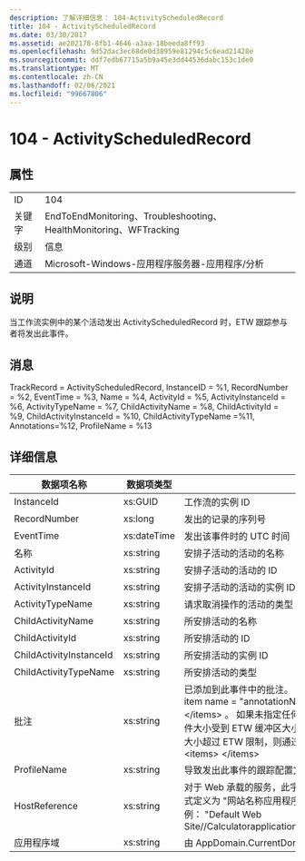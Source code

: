 ```yaml
---
description: 了解详细信息： 104-ActivityScheduledRecord
title: 104 - ActivityScheduledRecord
ms.date: 03/30/2017
ms.assetid: ae202178-8fb1-4646-a3aa-18beeda8ff93
ms.openlocfilehash: 9d52dac3ec68de0d38959e81294c5c6ead21428e
ms.sourcegitcommit: ddf7edb67715a5b9a45e3dd44536dabc153c1de0
ms.translationtype: MT
ms.contentlocale: zh-CN
ms.lasthandoff: 02/06/2021
ms.locfileid: "99667806"
---
```

# <a name="104---activityscheduledrecord"></a>104 - ActivityScheduledRecord

## <a name="properties"></a>属性  
  
|||  
|-|-|  
|ID|104|  
|关键字|EndToEndMonitoring、Troubleshooting、HealthMonitoring、WFTracking|  
|级别|信息|  
|通道|Microsoft-Windows-应用程序服务器-应用程序/分析|  
  
## <a name="description"></a>说明  

 当工作流实例中的某个活动发出 ActivityScheduledRecord 时，ETW 跟踪参与者将发出此事件。  
  
## <a name="message"></a>消息  

 TrackRecord = ActivityScheduledRecord, InstanceID = %1,  RecordNumber = %2, EventTime = %3, Name = %4, ActivityId = %5, ActivityInstanceId = %6, ActivityTypeName = %7, ChildActivityName = %8, ChildActivityId = %9, ChildActivityInstanceId = %10, ChildActivityTypeName =%11, Annotations=%12, ProfileName = %13  
  
## <a name="details"></a>详细信息  
  
|数据项名称|数据项类型|说明|  
|--------------------|--------------------|-----------------|  
|InstanceId|xs:GUID|工作流的实例 ID|  
|RecordNumber|xs:long|发出的记录的序列号|  
|EventTime|xs:dateTime|发出该事件时的 UTC 时间|  
|名称|xs:string|安排子活动的活动的名称|  
|ActivityId|xs:string|安排子活动的活动的 ID|  
|ActivityInstanceId|xs:string|安排子活动的活动的实例 ID|  
|ActivityTypeName|xs:string|请求取消操作的活动的类型|  
|ChildActivityName|xs:string|所安排活动的名称|  
|ChildActivityId|xs:string|所安排活动的 ID|  
|ChildActivityInstanceId|xs:string|所安排活动的实例 ID|  
|ChildActivityTypeName|xs:string|所安排活动的类型|  
|批注|xs:string|已添加到此事件中的批注。  值存储在 xml 元素中，格式为 \<items> \< item  name = "annotationName" type="System.String"> a \</item> \</items> 。  如果未指定任何批注，则该字符串包含 \<items/> 。 ETW 事件大小受到 ETW 缓冲区大小或 ETW 事件最大负载的限制。 如果事件的大小超过 ETW 限制，则通过删除批注并将批注值替换为 ... 来截断事件。 \<items> \</items>|  
|ProfileName|xs:string|导致发出此事件的跟踪配置文件的名称|  
|HostReference|xs:string|对于 Web 承载的服务，此字段唯一标识 Web 层次结构中的服务。  其格式定义为 "网站名称应用程序虚拟路径&#124;服务虚拟路径&#124;ServiceName" 示例： "Default Web Site//Calculatorapplication&#124;/CalculatorService.svc&#124;CalculatorService"|  
|应用程序域|xs:string|由 AppDomain.CurrentDomain.FriendlyName 返回的字符串。|
